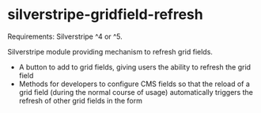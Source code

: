 # silverstripe-gridfield-refresh

Requirements: Silverstripe ^4 or ^5.

Silverstripe module providing mechanism to refresh grid fields.

- A button to add to grid fields, giving users the ability to refresh the grid field
- Methods for developers to configure CMS fields so that the reload of a grid field (during the normal course of usage) automatically triggers the refresh of other grid fields in the form
